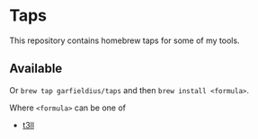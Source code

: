 # Taps

This repository contains homebrew taps for some of my tools.

## Available

Or `brew tap garfieldius/taps` and then `brew install <formula>`.

Where `<formula>` can be one of

* [t3ll](https://github.com/garfieldius/t3ll)
